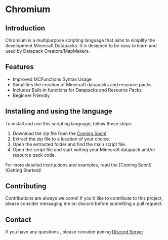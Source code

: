 # Chromium

## Introduction

Chromium is a multipurpose scripting language that aims to simplify the development Minecraft Datapacks. It is designed to be easy to learn and used by Datapack Creators/MapMakers.

## Features

- Improved MCFunctions Syntax Usage
- Simplifies the creation of Minecraft datapacks and resource packs
- Includes Built-in functions for Datapacks and Resource Packs
- Beginner Friendly

## Installing and using the language

To install and use this scripting language, follow these steps:

1. Download the zip file from the [Coming Soon!](https://github.com/example)
2. Extract the zip file to a location of your choice.
3. Open the extracted folder and find the main script file.
4. Open the script file and start writing your Minecraft datapack and/or resource pack code.

For more detailed instructions and examples, read the [Coming Soon!](Getting Started)!

## Contributing

Contributions are always welcome! If you'd like to contribute to this project, please consider messaging me on discord before submitting a pull request.

## Contact

If you have any questions , please consider joining [Discord Server](https://discord.gg/x3bvraa6q2)
